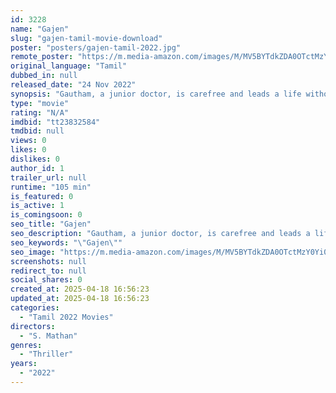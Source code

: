 ```yaml
---
id: 3228
name: "Gajen"
slug: "gajen-tamil-movie-download"
poster: "posters/gajen-tamil-2022.jpg"
remote_poster: "https://m.media-amazon.com/images/M/MV5BYTdkZDA0OTctMzY0Yi00NTUxLTgzZGYtMDEyOTZjMzNlNmZhXkEyXkFqcGdeQXVyMDU2NjAwNg@@._V1_SX300.jpg"
original_language: "Tamil"
dubbed_in: null
released_date: "24 Nov 2022"
synopsis: "Gautham, a junior doctor, is carefree and leads a life without ambition. He gets entangled in a medical conspiracy that changes his course of life. The plot thickens as the two women in his life, Yazhini and Aashika, falls victim ..."
type: "movie"
rating: "N/A"
imdbid: "tt23832584"
tmdbid: null
views: 0
likes: 0
dislikes: 0
author_id: 1
trailer_url: null
runtime: "105 min"
is_featured: 0
is_active: 1
is_comingsoon: 0
seo_title: "Gajen"
seo_description: "Gautham, a junior doctor, is carefree and leads a life without ambition. He gets entangled in a medical conspiracy that changes his course of life. The plot thickens as the two women in his life, Yazhini and Aashika, falls victim ..."
seo_keywords: "\"Gajen\""
seo_image: "https://m.media-amazon.com/images/M/MV5BYTdkZDA0OTctMzY0Yi00NTUxLTgzZGYtMDEyOTZjMzNlNmZhXkEyXkFqcGdeQXVyMDU2NjAwNg@@._V1_SX300.jpg"
screenshots: null
redirect_to: null
social_shares: 0
created_at: 2025-04-18 16:56:23
updated_at: 2025-04-18 16:56:23
categories:
  - "Tamil 2022 Movies"
directors:
  - "S. Mathan"
genres:
  - "Thriller"
years:
  - "2022"
---
```

